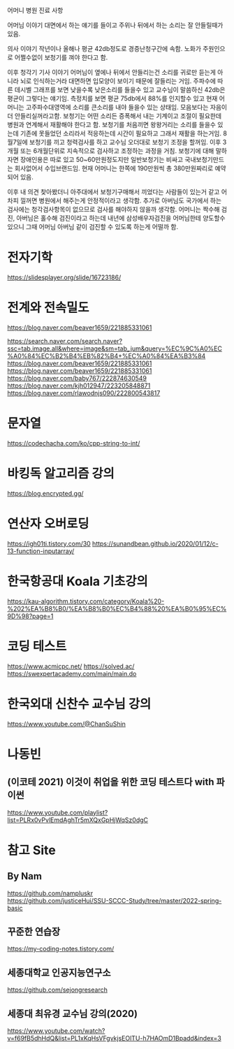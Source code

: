 어머니 병원 진료 사항

어머님 이야기
대면에서 하는 얘기를 들이고 주위나 뒤에서 하는 소리는 잘 안들릴때가 있음.

의사 이야기
작년이나 올해나 평균 42db정도로 경증난청구간에 속함.
노화가 주원인으로 어쩔수없이 보청기를 껴야 한다고 함.

이후 청각기 기사 이야기
어머님이 옆에나 뒤에서 안들리는건 소리를 귀로만 듣는게 아니라 뇌로 인식하는거라 대면하면 입모양이 보이기 때문에 잘들리는 거임.
주파수에 따른 데시벨 그래프를 보면 낮을수록 낮은소리를 들을수 있고 교수님이 말씀하신 42db은 평균이 그렇다는 얘기임.
측정치를 보면 평균 75db에서 88%를 인지할수 있고 현재 어머니는 고주파수대영역에 소리를 큰소리를 내야 들을수 있는 상태임.
모음보다는 자음이 더 안들리실꺼라고함.
보청기는 어떤 소리든 증폭해서 내는 기계이고 조절이 필요한데 병원과 연계해서 재활해야 한다고 함.
보청기를 처음끼면 왕왕거리는 소리를 들을수 있는데 기존에 못들었던 소리라서 적응하는데 시간이 필요하고 그래서 재활을 하는거임.
8월7일에 보청기를 끼고 청력검사를 하고 교수님 오더대로 보청기 조정을 할꺼임.
이후 3개월 또는 6개월단위로 지속적으로 검사하고 조정하는 과정을 거침.
보청기에 대해 말하자면 장애인용은 따로 있고 50~60만원정도지만 일반보청기는 비싸고 국내보청기만드는 회사없어서 수입브랜드임.
현재 어머니는 한쪽에 190만원씩 총 380만원짜리로 예약되어 있음.

이후 내 의견
찾아봤더니 아주대에서 보청기구매해서 끼었다는 사람들이 있는거 같고 어차피 낄꺼면 병원에서 해주는게 안정적이라고 생각함.
추가로 아버님도 국가에서 하는 검사에는 청각검사항목이 없으므로 검사를 해야하지 않을까 생각함.
어머니는 짝수해 검진, 아버님은 홀수해 검진이라고 하는데 내년에 삼성배우자검진을 어머님한테 양도할수 있으니 그때 어머님 아버님 같이 검진할 수 있도록 하는게 어떨까 함.



# 전자기학
https://slidesplayer.org/slide/16723186/  

# 전계와 전속밀도
https://blog.naver.com/beaver1659/221885331061  

https://search.naver.com/search.naver?ssc=tab.image.all&where=image&sm=tab_jum&query=%EC%9C%A0%EC%A0%84%EC%B2%B4%EB%82%B4+%EC%A0%84%EA%B3%84  
https://blog.naver.com/beaver1659/221885331061  
https://blog.naver.com/beaver1659/221885331061  
https://blog.naver.com/baby767/222874630549  
https://blog.naver.com/kjh012947/223205848871  
https://blog.naver.com/rlawodnjs090/222800543817  

# 문자열  
https://codechacha.com/ko/cpp-string-to-int/  

# 바킹독 알고리즘 강의  
https://blog.encrypted.gg/

# 연산자 오버로딩  
https://igh01ti.tistory.com/30
https://sunandbean.github.io/2020/01/12/c-13-function-inputarray/

# 한국항공대 Koala 기초강의  
https://kau-algorithm.tistory.com/category/Koala%20-%202%EA%B8%B0/%EA%B8%B0%EC%B4%88%20%EA%B0%95%EC%9D%98?page=1  

# 코딩 테스트
https://www.acmicpc.net/
https://solved.ac/
https://swexpertacademy.com/main/main.do

# 한국외대 신찬수 교수님 강의
https://www.youtube.com/@ChanSuShin

# 나동빈
## (이코테 2021) 이것이 취업을 위한 코딩 테스트다 with 파이썬
https://www.youtube.com/playlist?list=PLRx0vPvlEmdAghTr5mXQxGpHjWqSz0dgC

# 참고 Site
## By Nam  
https://github.com/nampluskr  
https://github.com/justiceHui/SSU-SCCC-Study/tree/master/2022-spring-basic  

## 꾸준한 연습장
https://my-coding-notes.tistory.com/

## 세종대학교 인공지능연구소
https://github.com/sejongresearch

## 세종대 최유경 교수님 강의(2020)
https://www.youtube.com/watch?v=f69fB5dhHdQ&list=PL1xKqHsVFgvkjsEOlTU-h7HAOmD1Bpadd&index=3  

